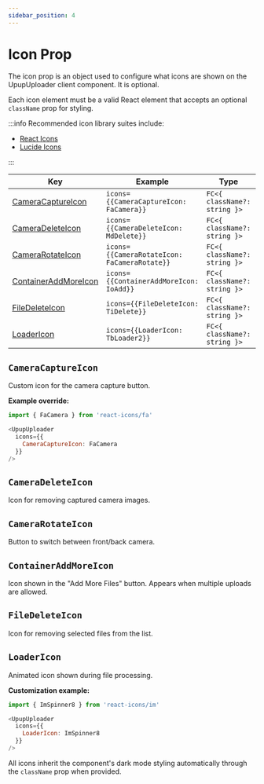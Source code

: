 ```yaml
---
sidebar_position: 4
---
```


# Icon Prop

The icon prop is an object used to configure what icons are shown on the UpupUploader client component. It is optional.

Each icon element must be a valid React element that accepts an optional `className` prop for styling.

:::info
Recommended icon library suites include:

- [React Icons](https://react-icons.github.io/react-icons)
- [Lucide Icons](https://lucide.dev/)

:::

| Key | Example | Type | Status | Default Value |
| ---  | ------- | ---- | ------ | ------------- |
| [CameraCaptureIcon](#cameracaptureicon) | `icons={{CameraCaptureIcon: FaCamera}}` | `FC<{ className?: string }>` | optional | `TbCapture` |
| [CameraDeleteIcon](#cameradeleteicon) | `icons={{CameraDeleteIcon: MdDelete}}` | `FC<{ className?: string }>` | optional | `TbTrash` |
| [CameraRotateIcon](#camerarotateicon) | `icons={{CameraRotateIcon: FaCameraRotate}}` | `FC<{ className?: string }>` | optional | `TbCameraRotate` |
| [ContainerAddMoreIcon](#containeraddmoreicon) | `icons={{ContainerAddMoreIcon: IoAdd}}` | `FC<{ className?: string }>` | optional | `TbPlus` |
| [FileDeleteIcon](#filedeleteicon) | `icons={{FileDeleteIcon: TiDelete}}` | `FC<{ className?: string }>` | optional | `TbTrash` |
| [LoaderIcon](#loadericon) | `icons={{LoaderIcon: TbLoader2}}` | `FC<{ className?: string }>` | optional | `TbLoader` |

## `CameraCaptureIcon`

Custom icon for the camera capture button.

**Example override:**

```javascript
import { FaCamera } from 'react-icons/fa'

<UpupUploader
  icons={{
    CameraCaptureIcon: FaCamera
  }}
/>
```

## `CameraDeleteIcon`

Icon for removing captured camera images.

## `CameraRotateIcon`

Button to switch between front/back camera.

## `ContainerAddMoreIcon`

Icon shown in the "Add More Files" button. Appears when multiple uploads are allowed.

## `FileDeleteIcon`

Icon for removing selected files from the list.

## `LoaderIcon`

Animated icon shown during file processing.

**Customization example:**

```javascript
import { ImSpinner8 } from 'react-icons/im'

<UpupUploader
  icons={{
    LoaderIcon: ImSpinner8
  }}
/>
```

All icons inherit the component's dark mode styling automatically through the `className` prop when provided.
